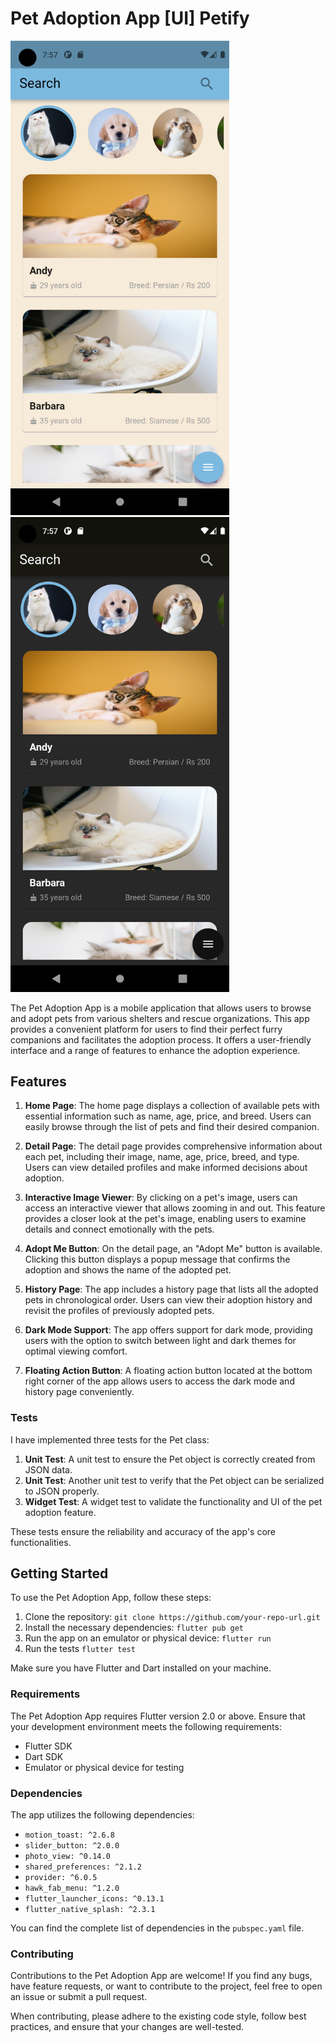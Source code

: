# Pet Adoption App [UI] Petify
<p float="left">
<img src="https://github.com/akgmage/pet_adoption/blob/master/screenshots/Screenshot_1687271242.png" width="350"/>
<img src="https://github.com/akgmage/pet_adoption/blob/master/screenshots/Screenshot_1687271253.png" width="350"/>
</p>
The Pet Adoption App is a mobile application that allows users to browse and adopt pets from various shelters and rescue organizations. This app provides a convenient platform for users to find their perfect furry companions and facilitates the adoption process. It offers a user-friendly interface and a range of features to enhance the adoption experience.

## Features

1. **Home Page**: The home page displays a collection of available pets with essential information such as name, age, price, and breed. Users can easily browse through the list of pets and find their desired companion.

2. **Detail Page**: The detail page provides comprehensive information about each pet, including their image, name, age, price, breed, and type. Users can view detailed profiles and make informed decisions about adoption.

3. **Interactive Image Viewer**: By clicking on a pet's image, users can access an interactive viewer that allows zooming in and out. This feature provides a closer look at the pet's image, enabling users to examine details and connect emotionally with the pets.

4. **Adopt Me Button**: On the detail page, an "Adopt Me" button is available. Clicking this button displays a popup message that confirms the adoption and shows the name of the adopted pet.

5. **History Page**: The app includes a history page that lists all the adopted pets in chronological order. Users can view their adoption history and revisit the profiles of previously adopted pets.

6. **Dark Mode Support**: The app offers support for dark mode, providing users with the option to switch between light and dark themes for optimal viewing comfort.

7. **Floating Action Button**: A floating action button located at the bottom right corner of the app allows users to access the dark mode and history page conveniently.

### Tests

I have implemented three tests for the Pet class:
1. **Unit Test**: A unit test to ensure the Pet object is correctly created from JSON data.
2. **Unit Test**: Another unit test to verify that the Pet object can be serialized to JSON properly.
3. **Widget Test**: A widget test to validate the functionality and UI of the pet adoption feature.

These tests ensure the reliability and accuracy of the app's core functionalities.

## Getting Started

To use the Pet Adoption App, follow these steps:

1. Clone the repository: `git clone https://github.com/your-repo-url.git`
2. Install the necessary dependencies: `flutter pub get`
3. Run the app on an emulator or physical device: `flutter run`
4. Run the tests `flutter test`

Make sure you have Flutter and Dart installed on your machine.

### Requirements

The Pet Adoption App requires Flutter version 2.0 or above. Ensure that your development environment meets the following requirements:

- Flutter SDK
- Dart SDK
- Emulator or physical device for testing

### Dependencies

The app utilizes the following dependencies:

- `motion_toast: ^2.6.8`
- `slider_button: ^2.0.0`
- `photo_view: ^0.14.0`
- `shared_preferences: ^2.1.2`
- `provider: ^6.0.5`
- `hawk_fab_menu: ^1.2.0`
- `flutter_launcher_icons: ^0.13.1`
- `flutter_native_splash: ^2.3.1`

You can find the complete list of dependencies in the `pubspec.yaml` file.

### Contributing

Contributions to the Pet Adoption App are welcome! If you find any bugs, have feature requests, or want to contribute to the project, feel free to open an issue or submit a pull request.

When contributing, please adhere to the existing code style, follow best practices, and ensure that your changes are well-tested.

